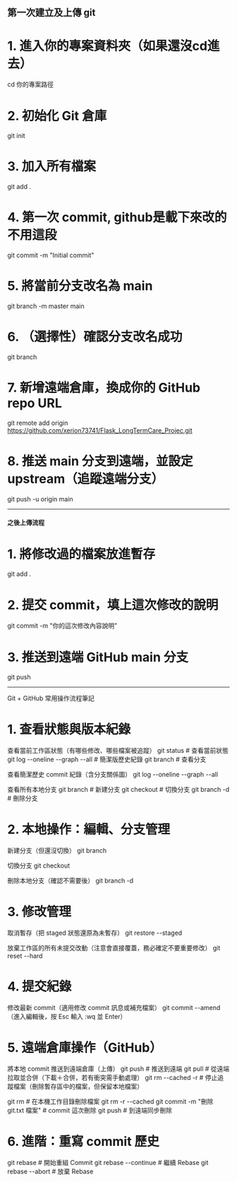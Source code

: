 ## 第一次建立及上傳 git ##

# 1. 進入你的專案資料夾（如果還沒cd進去）
cd 你的專案路徑

# 2. 初始化 Git 倉庫
git init

# 3. 加入所有檔案
git add .

# 4. 第一次 commit, github是載下來改的不用這段
git commit -m "Initial commit"

# 5. 將當前分支改名為 main
git branch -m master main

# 6. （選擇性）確認分支改名成功
git branch

# 7. 新增遠端倉庫，換成你的 GitHub repo URL
git remote add origin https://github.com/xerion73741/Flask_LongTermCare_Projec.git

# 8. 推送 main 分支到遠端，並設定 upstream（追蹤遠端分支）
git push -u origin main

----------------------------------------------------------------------------

#### 之後上傳流程 ####

# 1. 將修改過的檔案放進暫存
git add .

# 2. 提交 commit，填上這次修改的說明
git commit -m "你的這次修改內容說明"

# 3. 推送到遠端 GitHub main 分支
git push

---------------------------------------
Git + GitHub 常用操作流程筆記
# 1. 查看狀態與版本紀錄
查看當前工作區狀態（有哪些修改、哪些檔案被追蹤）
git status                      # 查看當前狀態
git log --oneline --graph --all # 簡潔版歷史紀錄
git branch                      # 查看分支

查看簡潔歷史 commit 紀錄（含分支關係圖）
git log --oneline --graph --all

查看所有本地分支
git branch <branch-name>  # 新建分支
git checkout <branch-name> # 切換分支
git branch -d <branch-name> # 刪除分支

# 2. 本地操作：編輯、分支管理
新建分支（但還沒切換）
git branch <branch-name>

切換分支
git checkout <branch-name>

刪除本地分支（確認不需要後）
git branch -d <branch-name>

# 3. 修改管理
取消暫存（把 staged 狀態還原為未暫存）
git restore --staged <file>

放棄工作區的所有未提交改動（注意會直接覆蓋，務必確定不要重要修改）
git reset --hard

# 4. 提交紀錄
修改最新 commit（適用修改 commit 訊息或補充檔案）
git commit --amend
（進入編輯後，按 Esc 輸入 :wq 並 Enter）

# 5. 遠端倉庫操作（GitHub）
將本地 commit 推送到遠端倉庫（上傳）
git push                          # 推送到遠端
git pull                          # 從遠端拉取並合併（下載＋合併，若有衝突需手動處理）
git rm --cached -r <name>         # 停止追蹤檔案（刪除暫存區中的檔案，但保留本地檔案）

git rm <file>                    # 在本機工作目錄刪除檔案
git rm -r --cached <file>
git commit -m "刪除 git.txt 檔案"  # commit 這次刪除
git push                          # 到遠端同步刪除

# 6. 進階：重寫 commit 歷史
git rebase               # 開始重組 Commit
git rebase --continue    # 繼續 Rebase
git rebase --abort       # 放棄 Rebase

